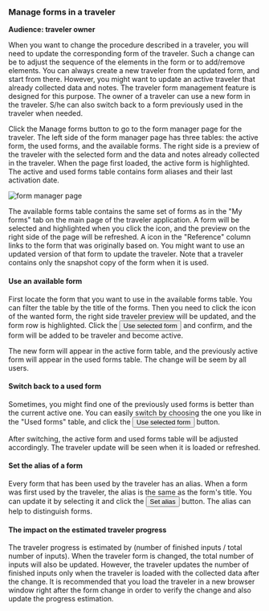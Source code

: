 ### Manage forms in a traveler

**Audience: traveler owner**

When you want to change the procedure described in a traveler, you will need to update the corresponding form of the traveler. Such a change can be to adjust the sequence of the elements in the form or to add/remove elements. You can always create a new traveler from the updated form, and start from there. However, you might want to update an active traveler that already collected data and notes. The traveler form management feature is designed for this purpose. The owner of a traveler can use a new form in the traveler. S/he can also switch back to a form previously used in the traveler when needed.

Click the <a id="manage" class="btn btn-primary">Manage forms</a> button to go to the form manager page for the traveler. The left side of the form manager page has three tables: the active form, the used forms, and the available forms. The right side is a preview of the traveler with the selected form and the data and notes already collected in the traveler. When the page first loaded, the active form is highlighted. The active and used forms table contains form aliases and their last activation date.

<img src="../images/form-manager.png" alt="form manager page">

The available forms table contains the same set of forms as in the "My forms" tab on the main page of the traveler application. A form will be selected and highlighted when you click the <a><i class="fa fa-eye fa-lg"></i></a> icon, and the preview on the right side of the page will be refreshed. A <a><i class="fa fa-edit fa-lg"></i></a> icon in the "Reference" column links to the form that was originally based on. You might want to use an updated version of that form to update the traveler. Note that a traveler contains only the snapshot copy of the form when it is used.

#### Use an available form
First locate the form that you want to use in the available forms table. You can filter the table by the title of the forms. Then you need to click the <a><i class="fa fa-eye fa-lg"></i></a> icon of the wanted form, the right side traveler preview will be updated, and the form row is highlighted. Click the <button id="use" class="btn btn-primary"><i class="fa fa-eject fa-lg"></i> <span>Use selected form</span></button> and confirm, and the form will be added to be traveler and become active.

The new form will appear in the active form table, and the previously active form will appear in the used forms table. The change will be seem by all users.

#### Switch back to a used form
Sometimes, you might find one of the previously used forms is better than the current active one. You can easily switch by choosing the one you like in the "Used forms" table, and click the <button id="use" class="btn btn-primary"><i class="fa fa-eject fa-lg"></i> <span>Use selected form</span></button> button.

After switching, the active form and used forms table will be adjusted accordingly. The traveler update will be seen when it is loaded or refreshed.

#### Set the alias of a form
Every form that has been used by the traveler has an alias. When a form was first used by the traveler, the alias is the same as the form's title. You can update it by selecting it and click the <button id="set-alias" class="btn btn-warning"><i class="fa fa-edit fa-lg"></i> <span>Set alias</span></button> button. The alias can help to distinguish forms.

#### The impact on the estimated traveler progress
The traveler progress is estimated by (number of finished inputs / total number of inputs). When the traveler form is changed, the total number of inputs will also be updated. However, the traveler updates the number of finished inputs only when the traveler is loaded with the collected data after the change. It is recommended that you load the traveler in a new browser window right after the form change in order to verify the change and also update the progress estimation.
